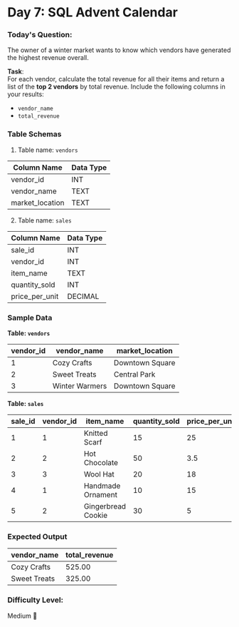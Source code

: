# Day 7: SQL Advent Calendar

### Today's Question:
The owner of a winter market wants to know which vendors have generated the highest revenue overall.  

**Task**:  
For each vendor, calculate the total revenue for all their items and return a list of the **top 2 vendors** by total revenue. Include the following columns in your results:  
- `vendor_name`  
- `total_revenue`  

### Table Schemas
1. Table name: `vendors`

| Column Name      | Data Type |
|-------------------|-----------|
| vendor_id        | INT       |
| vendor_name      | TEXT      |
| market_location  | TEXT      |

2. Table name: `sales`

| Column Name       | Data Type |
|--------------------|-----------|
| sale_id           | INT       |
| vendor_id         | INT       |
| item_name         | TEXT      |
| quantity_sold     | INT       |
| price_per_unit    | DECIMAL   |

### Sample Data

**Table: `vendors`**

| vendor_id | vendor_name     | market_location   |
|-----------|-----------------|-------------------|
| 1         | Cozy Crafts     | Downtown Square   |
| 2         | Sweet Treats    | Central Park      |
| 3         | Winter Warmers  | Downtown Square   |

**Table: `sales`**

| sale_id | vendor_id | item_name            | quantity_sold | price_per_unit |
|---------|-----------|----------------------|---------------|----------------|
| 1       | 1         | Knitted Scarf        | 15            | 25             |
| 2       | 2         | Hot Chocolate        | 50            | 3.5            |
| 3       | 3         | Wool Hat             | 20            | 18             |
| 4       | 1         | Handmade Ornament    | 10            | 15             |
| 5       | 2         | Gingerbread Cookie   | 30            | 5              |

### Expected Output

| vendor_name     | total_revenue |
|------------------|--------------|
| Cozy Crafts     | 525.00       |
| Sweet Treats    | 325.00       |

### Difficulty Level:
Medium 🎄
